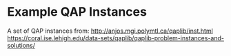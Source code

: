 # Example QAP Instances

A set of QAP instances from:
http://anjos.mgi.polymtl.ca/qaplib/inst.html
https://coral.ise.lehigh.edu/data-sets/qaplib/qaplib-problem-instances-and-solutions/
